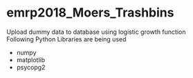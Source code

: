 # emrp2018_Moers_Trashbins
Upload dummy data to database using logistic growth function  
Following Python Libraries are being used  
* numpy   
* matplotlib  
* psycopg2  
